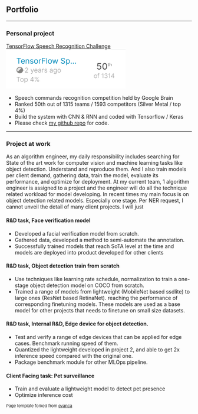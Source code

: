 ## Portfolio

---

### Personal project 

[TensorFlow Speech Recognition Challenge](https://www.kaggle.com/c/tensorflow-speech-recognition-challenge)
<img src="images/kaggle_tf_thumb.png?raw=true"/>
- Speech commands recognition competition held by Google Brain
- Ranked 50th out of 1315 teams / 1593 competitors (Silver Metal / top 4%)
- Build the system with CNN & RNN and coded with Tensorflow / Keras
- Please check [my github repo](https://github.com/PhilipXue/TF-CRNN-kaggle-voice-competition) for code.


---
### Project at work
As an algorithm engineer, my daily responsibility includes searching for State of the art work for computer vision and machine learning tasks like object detection. Understand and reproduce them. And I also train models per client demand, gathering data, train the model, evaluate its performance, and optimize for deployment. At my current team, 1 algorithm engineer is assigned to a project and the engineer will do all the technique related workload for model developing.
In recent times my main focus is on object detection related models. Especially one stage.
Per NER request, I cannot unveil the detail of many client projects. I will just 

#### R&D task, Face verification model  
- Developed a facial verification model from scratch.  
- Gathered data, developed a method to semi-automate the annotation.  
- Successfully trained models that reach SoTA level at the time and models are deployed into product developed for other clients
  
#### R&D task, Object detection train from scratch
- Use techniques like learning rate schedule, normalization to train a one-stage object detection model on COCO from scratch.
- Trained a range of models from lightweight (MobileNet based ssdlite) to large ones (ResNet based RetinaNet). reaching the performance of corresponding finetuning models. These models are used as a base model for other projects that needs to finetune on small size datasets.
  
#### R&D task, Internal R&D, Edge device for object detection.  
- Test and verify a range of edge devices that can be applied for edge cases. Benchmark running speed of them.  
- Quantized the lightweight developed in project 2, and able to get 2x inference speed compared with the original one.  
- Package benchmark module for other MLOps pipeline.  
  
#### Client Facing task: Pet surveillance 
- Train and evaluate a lightweight model to detect pet presence
- Optimize inference cost

<p style="font-size:11px">Page template forked from <a href="https://github.com/evanca/quick-portfolio">evanca</a></p>
<!-- Remove above link if you don't want to attibute -->
